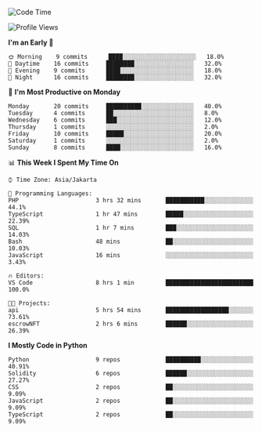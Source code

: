 <!--START_SECTION:waka-->
![Code Time](http://img.shields.io/badge/Code%20Time-1%2C300%20hrs%2038%20mins-blue)

![Profile Views](http://img.shields.io/badge/Profile%20Views-0-blue)

**I'm an Early 🐤** 

```text
🌞 Morning    9 commits      ████░░░░░░░░░░░░░░░░░░░░░   18.0% 
🌆 Daytime    16 commits     ████████░░░░░░░░░░░░░░░░░   32.0% 
🌃 Evening    9 commits      ████░░░░░░░░░░░░░░░░░░░░░   18.0% 
🌙 Night      16 commits     ████████░░░░░░░░░░░░░░░░░   32.0%

```
📅 **I'm Most Productive on Monday** 

```text
Monday       20 commits     ██████████░░░░░░░░░░░░░░░   40.0% 
Tuesday      4 commits      ██░░░░░░░░░░░░░░░░░░░░░░░   8.0% 
Wednesday    6 commits      ███░░░░░░░░░░░░░░░░░░░░░░   12.0% 
Thursday     1 commits      ░░░░░░░░░░░░░░░░░░░░░░░░░   2.0% 
Friday       10 commits     █████░░░░░░░░░░░░░░░░░░░░   20.0% 
Saturday     1 commits      ░░░░░░░░░░░░░░░░░░░░░░░░░   2.0% 
Sunday       8 commits      ████░░░░░░░░░░░░░░░░░░░░░   16.0%

```


📊 **This Week I Spent My Time On** 

```text
⌚︎ Time Zone: Asia/Jakarta

💬 Programming Languages: 
PHP                      3 hrs 32 mins       ███████████░░░░░░░░░░░░░░   44.1% 
TypeScript               1 hr 47 mins        █████░░░░░░░░░░░░░░░░░░░░   22.39% 
SQL                      1 hr 7 mins         ███░░░░░░░░░░░░░░░░░░░░░░   14.03% 
Bash                     48 mins             ██░░░░░░░░░░░░░░░░░░░░░░░   10.03% 
JavaScript               16 mins             ░░░░░░░░░░░░░░░░░░░░░░░░░   3.43%

🔥 Editors: 
VS Code                  8 hrs 1 min         █████████████████████████   100.0%

🐱‍💻 Projects: 
api                      5 hrs 54 mins       ██████████████████░░░░░░░   73.61% 
escrowNFT                2 hrs 6 mins        ██████░░░░░░░░░░░░░░░░░░░   26.39%

```

**I Mostly Code in Python** 

```text
Python                   9 repos             ██████████░░░░░░░░░░░░░░░   40.91% 
Solidity                 6 repos             ██████░░░░░░░░░░░░░░░░░░░   27.27% 
CSS                      2 repos             ██░░░░░░░░░░░░░░░░░░░░░░░   9.09% 
JavaScript               2 repos             ██░░░░░░░░░░░░░░░░░░░░░░░   9.09% 
TypeScript               2 repos             ██░░░░░░░░░░░░░░░░░░░░░░░   9.09%

```



<!--END_SECTION:waka-->

